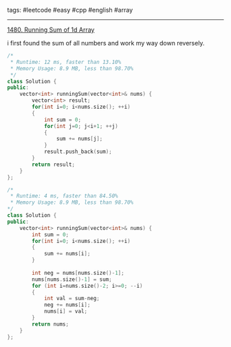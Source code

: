 tags: #leetcode #easy #cpp #english #array

<hr />

[1480. Running Sum of 1d Array](https://leetcode.com/problems/running-sum-of-1d-array/)

i first found the sum of all numbers and work my way down reversely.

```cpp
/*
 * Runtime: 12 ms, faster than 13.10% 
 * Memory Usage: 8.9 MB, less than 98.70%
 */
class Solution {
public:
    vector<int> runningSum(vector<int>& nums) {
        vector<int> result;
        for(int i=0; i<nums.size(); ++i)
        {
            int sum = 0;
            for(int j=0; j<i+1; ++j)
            {
                sum += nums[j];
            }
            result.push_back(sum);
        }
        return result;
    }
};

/*
 * Runtime: 4 ms, faster than 84.50% 
 * Memory Usage: 8.9 MB, less than 98.70%
*/
class Solution {
public:
    vector<int> runningSum(vector<int>& nums) {
        int sum = 0;
        for(int i=0; i<nums.size(); ++i)
        {
            sum += nums[i];
        }
        
        int neg = nums[nums.size()-1];
        nums[nums.size()-1] = sum;
        for (int i=nums.size()-2; i>=0; --i)
        {
            int val = sum-neg;
            neg += nums[i];
            nums[i] = val;
        }
        return nums;
    }
};
```